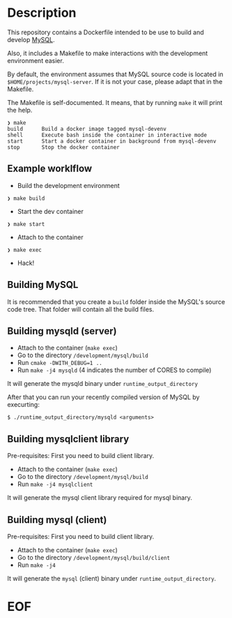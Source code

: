 # Description

This repository contains a Dockerfile intended to be use to build and develop [MySQL](https://github.com/mysql/mysql-server/).


Also, it includes a Makefile to make interactions with the development environment easier.

By default, the environment assumes that MySQL source code is located in `$HOME/projects/mysql-server`. If it is not your case, please adapt that in the Makefile.

The Makefile is self-documented. It means, that by running `make` it will print the help.

```shell
❯ make
build      Build a docker image tagged mysql-devenv
shell      Execute bash inside the container in interactive mode
start      Start a docker container in background from mysql-devenv
stop       Stop the docker container
```


## Example worklflow

- Build the development environment

```shell
❯ make build
```

- Start the dev container

```shell
❯ make start
```

- Attach to the container

```shell
❯ make exec
```

- Hack!


## Building MySQL

It is recommended that you create a `build` folder inside the MySQL's source code tree. That folder will contain all the build files.


## Building mysqld (server)

- Attach to the container (`make exec`)
- Go to the directory `/development/mysql/build`
- Run `cmake -DWITH_DEBUG=1 ..`
- Run `make -j4 mysqld` (4 indicates the number of CORES to compile)

It will generate the mysqld binary under `runtime_output_directory`

After that you can run your recently compiled version of MySQL by execurting:
```shell
$ ./runtime_output_directory/mysqld <arguments>
```


## Building mysqlclient library

Pre-requisites: First you need to build client library.

- Attach to the container (`make exec`)
- Go to the directory `/development/mysql/build`
- Run `make -j4 mysqlclient`

It will generate the mysql client library required for mysql binary.


## Building mysql (client)

Pre-requisites: First you need to build client library.

- Attach to the container (`make exec`)
- Go to the directory `/development/mysql/build/client`
- Run `make -j4`

It will generate the `mysql` (client) binary under `runtime_output_directory`.

# EOF
